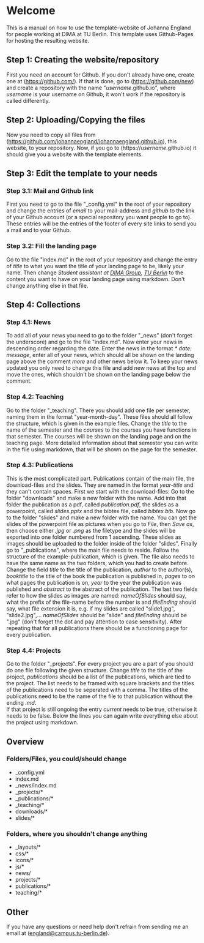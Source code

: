# Welcome
This is a manual on how to use the template-website of Johanna England for people working at DIMA at TU Berlin.
This template uses Github-Pages for hosting the resulting website.

## Step 1: Creating the website/repository
First you need an account for Github. If you don't already have one, create one at (https://github.com/). If that is done, go to (https://github.com/new) and create a repository with the name "*username*.github.io", where *username* is your username on Github, it won't work if the repository is called differently.

## Step 2: Uploading/Copying the files
Now you need to copy all files from (https://github.com/johannaengland/johannaengland.github.io), this website, to your repository. Now, if you go to (https://*username*.github.io) it should give you a website with the template elements.

## Step 3: Edit the template to your needs
### Step 3.1: Mail and Github link
First you need to go to the file "_config.yml" in the root of your repository and change the entries of *email* to your mail-address and *github* to the link of your Github account (or a special repository you want people to go to). These entries will be the entries of the footer of every site links to send you a mail and to your Github.

### Step 3.2: Fill the landing page
Go to the file "index.md" in the root of your repository and change the entry of *title* to what you want the title of your landing page to be, likely your name. Then change *Student assistant at [DIMA Group](http://www.dima.tu-berlin.de), [TU Berlin](http://www.tu-berlin.de)* to the content you want to have on your landing page using markdown. Don't change anything else in that file.

## Step 4: Collections
### Step 4.1: News
To add all of your news you need to go to the folder "_news" (don't forget the underscore) and go to the file "index.md". 
Now enter your news in descending order regarding the date. 
Enter the news in the format _* date: message_, enter all of your news, which should all be shown on the landing page above the comment *more* and other news below it.
To keep your news updated you only need to change this file and add new news at the top and move the ones, which shouldn't be shown on the landing page below the comment.

### Step 4.2: Teaching
Go to the folder "_teaching". There you should add one file per semester, naming them in the format "year-month-day".
These files should all follow the structure, which is given in the example files. Change the *title* to the name of the semester and the *courses* to the courses you have functions in that semester. The courses will be shown on the landing page and on the teaching page. 
More detailed information about that semester you can write in the file using markdown, that will be shown on the page for the semester.

### Step 4.3: Publications
This is the most complicated part. Publications contain of the main file, the download-files and the slides. They are named in the format *year-title* and they can't contain spaces. 
First we start with the download-files: Go to the folder "downloads" and make a new folder with the name. Add into that folder the publication as a pdf, called *publication.pdf*, the slides as a powerpoint, called *slides.pptx* and the bibtex file, called *bibtex.bib*.
Now go to the folder "slides" and make a new folder with the name. You can get the slides of the powerpoint file as pictures when you go to *File*, then *Save as*, then choose either *.jpg* or *.png* as the filetype and the slides will be exported into one folder numbered from 1 ascending. These slides as images should be uploaded to the folder inside of the folder "slides".
Finally go to "_publications", where the main file needs to reside. Follow the structure of the example-publication, which is given. The file also needs to have the same name as the two folders, which you had to create before. Change the field *title* to the title of the publication, *author* to the author(s), *booktitle* to the title of the book the publication is published in, *pages* to on what pages the publication is on, *year* to the year the publication was published and *abstract* to the abstract of the publication. The last two fields refer to how the slides as images are named: *nameOfSlides* should say, what the prefix of the file-name before the number is and *fileEnding* should say, what file extension it is, e.g. if my slides are called "slide1.jpg", "slide2.jpg",... *nameOfSlides* should be "slide" and *fileEnding* should be ".jpg" (don't forget the dot and pay attention to case sensitivity).
After repeating that for all publications there should be a functioning page for every publication.

### Step 4.4: Projects
Go to the folder "_projects". For every project you are a part of you should do one file following the given structure. 
Change *title* to the title of the project, *publications* should be a list of the publications, which are tied to the project. The list needs to be framed with square brackets and the titles of the publications need to be seperated with a comma. The titles of the publications need to be the name of the file to that publication without the ending *.md*.  
If that project is still ongoing the entry *current* needs to be true, otherwise it needs to be false.
Below the lines you can again write everything else about the project using markdown. 

## Overview
### Folders/Files, you could/should change
* _config.yml
* index.md
* _news/index.md
* _projects/*
* _publications/*
* _teaching/*
* downloads/*
* slides/*


### Folders, where you shouldn't change anything
* _layouts/*
* css/*
* icons/*
* js/*
* news/
* projects/*
* publications/*
* teaching/*

## Other
If you have any questions or need help don't refrain from sending me an email at (england@campus.tu-berlin.de).
